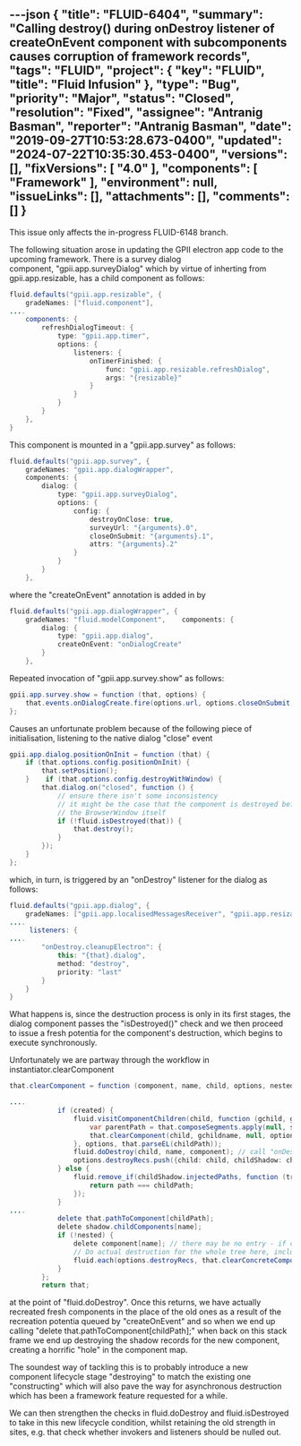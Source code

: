 ---json
{
  "title": "FLUID-6404",
  "summary": "Calling destroy() during onDestroy listener of createOnEvent component with subcomponents causes corruption of framework records",
  "tags": "FLUID",
  "project": {
    "key": "FLUID",
    "title": "Fluid Infusion"
  },
  "type": "Bug",
  "priority": "Major",
  "status": "Closed",
  "resolution": "Fixed",
  "assignee": "Antranig Basman",
  "reporter": "Antranig Basman",
  "date": "2019-09-27T10:53:28.673-0400",
  "updated": "2024-07-22T10:35:30.453-0400",
  "versions": [],
  "fixVersions": [
    "4.0"
  ],
  "components": [
    "Framework"
  ],
  "environment": null,
  "issueLinks": [],
  "attachments": [],
  "comments": []
}
---
This issue only affects the in-progress FLUID-6148 branch.

The following situation arose in updating the GPII electron app code to the upcoming framework. There is a survey dialog component, "gpii.app.surveyDialog" which by virtue of inherting from gpii.app.resizable, has a child component as follows:

```java
fluid.defaults("gpii.app.resizable", {
    gradeNames: ["fluid.component"],
.... 
    components: {
        refreshDialogTimeout: {
            type: "gpii.app.timer",
            options: {
                listeners: {
                    onTimerFinished: {
                        func: "gpii.app.resizable.refreshDialog",
                        args: "{resizable}"
                    }
                }
            }
        }
    },
}
```

This component is mounted in a "gpii.app.survey" as follows:

```java
fluid.defaults("gpii.app.survey", {
    gradeNames: "gpii.app.dialogWrapper",
    components: {
        dialog: {
            type: "gpii.app.surveyDialog",
            options: {
                config: {
                    destroyOnClose: true,
                    surveyUrl: "{arguments}.0",
                    closeOnSubmit: "{arguments}.1",
                    attrs: "{arguments}.2"
                }
            }
        }
    },
```

where the "createOnEvent" annotation is added in by 

```java
fluid.defaults("gpii.app.dialogWrapper", {
    gradeNames: "fluid.modelComponent",    components: {
        dialog: {
            type: "gpii.app.dialog",
            createOnEvent: "onDialogCreate"
        }
    },
```

Repeated invocation of "gpii.app.survey.show" as follows:

```java
gpii.app.survey.show = function (that, options) {
    that.events.onDialogCreate.fire(options.url, options.closeOnSubmit, options.window);
};
```

Causes an unfortunate problem because of the following piece of initialisation, listening to the native dialog "close" event

```java
gpii.app.dialog.positionOnInit = function (that) {
    if (that.options.config.positionOnInit) {
        that.setPosition();
    }    if (that.options.config.destroyWithWindow) {
        that.dialog.on("closed", function () {
            // ensure there isn't some inconsistency
            // it might be the case that the component is destroyed before
            // the BrowserWindow itself
            if (!fluid.isDestroyed(that)) {
                that.destroy();
            }
        });
    }
};
```

which, in turn, is triggered by an "onDestroy" listener for the dialog as follows:

```java
fluid.defaults("gpii.app.dialog", {
    gradeNames: ["gpii.app.localisedMessagesReceiver", "gpii.app.resizable"],
....
     listeners: {
....
        "onDestroy.cleanupElectron": {
            this: "{that}.dialog",
            method: "destroy",
            priority: "last"
        }
    }
}
```

What happens is, since the destruction process is only in its first stages, the dialog component passes the "isDestroyed()" check and we then proceed to issue a fresh potentia for the component's destruction, which begins to execute synchronously.

Unfortunately we are partway through the workflow in instantiator.clearComponent 

```java
that.clearComponent = function (component, name, child, options, nested, path) {

....
            if (created) {
                fluid.visitComponentChildren(child, function (gchild, gchildname, segs, i) {
                    var parentPath = that.composeSegments.apply(null, segs.slice(0, i));
                    that.clearComponent(child, gchildname, null, options, true, parentPath);
                }, options, that.parseEL(childPath));
                fluid.doDestroy(child, name, component); // call "onDestroy", null out events and invokers, setting lifecycleStatus to "destroyed"
                options.destroyRecs.push({child: child, childShadow: childShadow, name: name, component: component, shadow: shadow});
            } else {
                fluid.remove_if(childShadow.injectedPaths, function (troo, path) {
                    return path === childPath;
                });
            }
....
            delete that.pathToComponent[childPath];
            delete shadow.childComponents[name];
            if (!nested) {
                delete component[name]; // there may be no entry - if creation is not concluded
                // Do actual destruction for the whole tree here, including "afterDestroy" and deleting shadows
                fluid.each(options.destroyRecs, that.clearConcreteComponent);
            }
        };
        return that;
```

at the point of "fluid.doDestroy". Once this returns, we have actually recreated fresh components in the place of the old ones as a result of the recreation potentia queued by "createOnEvent" and so when we end up calling "delete that.pathToComponent\[childPath];" when back on this stack frame we end up destroying the shadow records for the new component, creating a horrific "hole" in the component map.

The soundest way of tackling this is to probably introduce a new component lifecycle stage "destroying" to match the existing one "constructing" which will also pave the way for asynchronous destruction which has been a framework feature requested for a while. 

We can then strengthen the checks in fluid.doDestroy and fluid.isDestroyed to take in this new lifecycle condition, whilst retaining the old strength in sites, e.g. that check whether invokers and listeners should be nulled out.

        